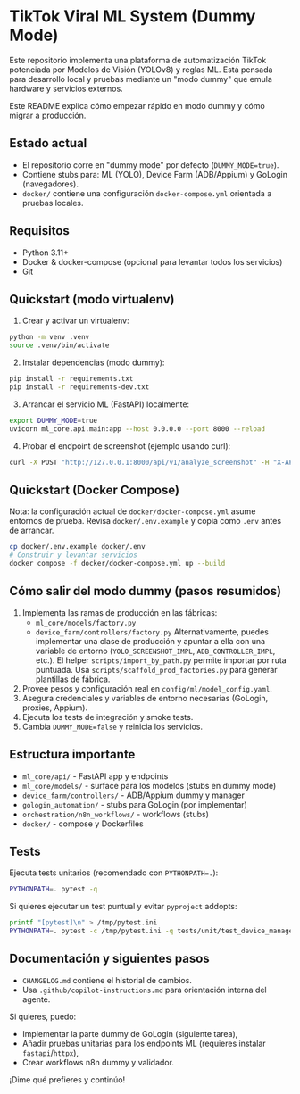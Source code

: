 # TikTok Viral ML System (Dummy Mode)

Este repositorio implementa una plataforma de automatización TikTok potenciada por
Modelos de Visión (YOLOv8) y reglas ML. Está pensada para desarrollo local y pruebas
mediante un "modo dummy" que emula hardware y servicios externos.

Este README explica cómo empezar rápido en modo dummy y cómo migrar a producción.

## Estado actual

- El repositorio corre en "dummy mode" por defecto (`DUMMY_MODE=true`).
- Contiene stubs para: ML (YOLO), Device Farm (ADB/Appium) y GoLogin (navegadores).
- `docker/` contiene una configuración `docker-compose.yml` orientada a pruebas locales.

## Requisitos

- Python 3.11+
- Docker & docker-compose (opcional para levantar todos los servicios)
- Git

## Quickstart (modo virtualenv)

1. Crear y activar un virtualenv:

```bash
python -m venv .venv
source .venv/bin/activate
```

2. Instalar dependencias (modo dummy):

```bash
pip install -r requirements.txt
pip install -r requirements-dev.txt
```

3. Arrancar el servicio ML (FastAPI) localmente:

```bash
export DUMMY_MODE=true
uvicorn ml_core.api.main:app --host 0.0.0.0 --port 8000 --reload
```

4. Probar el endpoint de screenshot (ejemplo usando curl):

```bash
curl -X POST "http://127.0.0.1:8000/api/v1/analyze_screenshot" -H "X-API-Key: dummy_development_key" -F "file=@/path/to/sample.png"
```

## Quickstart (Docker Compose)

Nota: la configuración actual de `docker/docker-compose.yml` asume entornos de
prueba. Revisa `docker/.env.example` y copia como `.env` antes de arrancar.

```bash
cp docker/.env.example docker/.env
# Construir y levantar servicios
docker compose -f docker/docker-compose.yml up --build
```

## Cómo salir del modo dummy (pasos resumidos)

1. Implementa las ramas de producción en las fábricas:
	- `ml_core/models/factory.py`
	- `device_farm/controllers/factory.py`
	Alternativamente, puedes implementar una clase de producción y apuntar a ella
	con una variable de entorno (`YOLO_SCREENSHOT_IMPL`, `ADB_CONTROLLER_IMPL`,
	etc.). El helper `scripts/import_by_path.py` permite importar por ruta puntuada.
	Usa `scripts/scaffold_prod_factories.py` para generar plantillas de fábrica.
2. Provee pesos y configuración real en `config/ml/model_config.yaml`.
3. Asegura credenciales y variables de entorno necesarias (GoLogin, proxies, Appium).
4. Ejecuta los tests de integración y smoke tests.
5. Cambia `DUMMY_MODE=false` y reinicia los servicios.

## Estructura importante

- `ml_core/api/` - FastAPI app y endpoints
- `ml_core/models/` - surface para los modelos (stubs en dummy mode)
- `device_farm/controllers/` - ADB/Appium dummy y manager
- `gologin_automation/` - stubs para GoLogin (por implementar)
- `orchestration/n8n_workflows/` - workflows (stubs)
- `docker/` - compose y Dockerfiles

## Tests

Ejecuta tests unitarios (recomendado con `PYTHONPATH=.`):

```bash
PYTHONPATH=. pytest -q
```

Si quieres ejecutar un test puntual y evitar `pyproject` addopts:

```bash
printf "[pytest]\n" > /tmp/pytest.ini
PYTHONPATH=. pytest -c /tmp/pytest.ini -q tests/unit/test_device_manager.py
```

## Documentación y siguientes pasos

- `CHANGELOG.md` contiene el historial de cambios.
- Usa `.github/copilot-instructions.md` para orientación interna del agente.

Si quieres, puedo:
- Implementar la parte dummy de GoLogin (siguiente tarea),
- Añadir pruebas unitarias para los endpoints ML (requieres instalar `fastapi`/`httpx`),
- Crear workflows n8n dummy y validador.

¡Dime qué prefieres y continúo!
